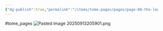 ```yaml
---
{"dg-publish":true,"permalink":"/items/tome-pages/pages/page-08-the-legendary-vampire/"}
---
```


#tome_pages
![Pasted image 20250913205901.png](/img/user/items/tome%20pages/image%20files/Pasted%20image%2020250913205901.png)